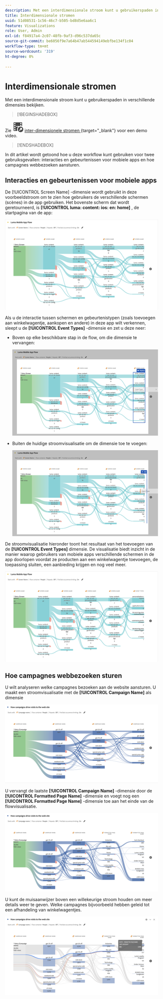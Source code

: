 ```yaml
---
description: Met een interdimensionale stroom kunt u gebruikerspaden in verschillende dimensies bekijken.
title: Interdimensionale stromen
uuid: 51d08531-1c56-46c7-b505-bd8d5e6aa6c1
feature: Visualizations
role: User, Admin
exl-id: f84917a4-2c07-48fb-9af3-d96c537da65c
source-git-commit: be6056f9e7a64b47ab544594149ebfbe134f1c04
workflow-type: tm+mt
source-wordcount: '319'
ht-degree: 0%

---
```


# Interdimensionale stromen

Met een interdimensionale stroom kunt u gebruikerspaden in verschillende dimensies bekijken.

>[!BEGINSHADEBOX]

Zie ![ VideoCheckedOut ](/help/assets/icons/VideoCheckedOut.svg) [ inter-dimensionele stromen ](https://video.tv.adobe.com/v/24041?quality=12&learn=on){target="_blank"} voor een demo video.

>[!ENDSHADEBOX]

In dit artikel wordt getoond hoe u deze workflow kunt gebruiken voor twee gebruiksgevallen: interacties en gebeurtenissen voor mobiele apps en hoe campagnes webbezoeken aansturen.

## Interacties en gebeurtenissen voor mobiele apps

De [!UICONTROL Screen Name] -dimensie wordt gebruikt in deze voorbeeldstroom om te zien hoe gebruikers de verschillende schermen (scènes) in de app gebruiken. Het bovenste scherm dat wordt geretourneerd, is **[!UICONTROL luma: content: ios: en: home]** , de startpagina van de app:

![ de stroom die van A het Toegevoegde Punt toont.](assets/flowapp.png)

Als u de interactie tussen schermen en gebeurtenistypen (zoals toevoegen aan winkelwagentje, aankopen en andere) in deze app wilt verkennen, sleept u de **[!UICONTROL Event Types]** -dimensie en zet u deze neer:

* Boven op elke beschikbare stap in de flow, om die dimensie te vervangen:

  ![ de stroom van A die de afmeting van de Pagina toont sleept aan de veelvoudige gebieden.](assets/flowapp-replace.png)

* Buiten de huidige stroomvisualisatie om de dimensie toe te voegen:

  ![ de stroom van A die de afmeting van de Pagina toont aan het witte die ruimte aan het eind wordt gesleept.](assets/flowapp-add.png)

De stroomvisualisatie hieronder toont het resultaat van het toevoegen van de **[!UICONTROL Event Types]** dimensie. De visualisatie biedt inzicht in de manier waarop gebruikers van mobiele apps verschillende schermen in de app doorlopen voordat ze producten aan een winkelwagentje toevoegen, de toepassing sluiten, een aanbieding krijgen en nog veel meer.

![ A fLow die de de afmetingsresultaten van de Pagina bij de bovenkant van de lijst tonen.](assets/flowapp-result.png)

## Hoe campagnes webbezoeken sturen

U wilt analyseren welke campagnes bezoeken aan de website aansturen. U maakt een stroomvisualisatie met de **[!UICONTROL Campaign Name]** als dimensie

![ de dimensie van de het Webcampagne van de stroom ](assets/flowweb.png)

U vervangt de laatste **[!UICONTROL Campaign Name]** -dimensie door de **[!UICONTROL Formatted Page Name]** -dimensie en voegt nog een **[!UICONTROL Formatted Page Name]** -dimensie toe aan het einde van de flowvisualisatie.

![ de naam van de het Webcampagne van de stroom en Web-pagina dimensie ](assets/flowweb-replace.png)

U kunt de muisaanwijzer boven een willekeurige stroom houden om meer details weer te geven. Welke campagnes bijvoorbeeld hebben geleid tot een afhandeling van winkelwagentjes.

![ de naam van de het Webcampagne van de stroom en Web-pagina dimensie hover ](assets/flowweb-hover.png)
